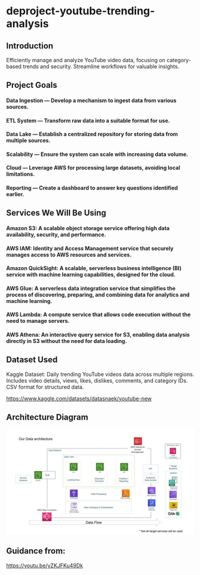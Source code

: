 # deproject-youtube-trending-analysis

## Introduction
Efficiently manage and analyze YouTube video data, focusing on category-based trends and security. Streamline workflows for valuable insights.

## Project Goals
#### Data Ingestion — Develop a mechanism to ingest data from various sources.
#### ETL System — Transform raw data into a suitable format for use.
#### Data Lake — Establish a centralized repository for storing data from multiple sources.
#### Scalability — Ensure the system can scale with increasing data volume.
#### Cloud — Leverage AWS for processing large datasets, avoiding local limitations.
#### Reporting — Create a dashboard to answer key questions identified earlier.

## Services We Will Be Using
#### Amazon S3: A scalable object storage service offering high data availability, security, and performance.
#### AWS IAM: Identity and Access Management service that securely manages access to AWS resources and services.
#### Amazon QuickSight: A scalable, serverless business intelligence (BI) service with machine learning capabilities, designed for the cloud.
#### AWS Glue: A serverless data integration service that simplifies the process of discovering, preparing, and combining data for analytics and machine learning.
#### AWS Lambda: A compute service that allows code execution without the need to manage servers.
#### AWS Athena: An interactive query service for S3, enabling data analysis directly in S3 without the need for data loading.

## Dataset Used
Kaggle Dataset: Daily trending YouTube videos data across multiple regions. Includes video details, views, likes, dislikes, comments, and category IDs. CSV format for structured data.

https://www.kaggle.com/datasets/datasnaek/youtube-new

## Architecture Diagram
<img src="architecture.jpeg">

## Guidance from:
https://youtu.be/yZKJFKu49Dk
